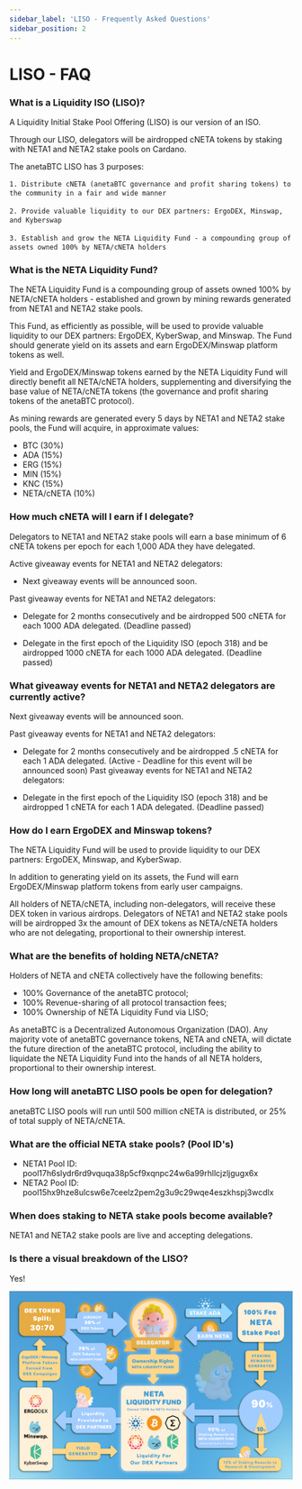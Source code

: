 ```yaml
---
sidebar_label: 'LISO - Frequently Asked Questions'
sidebar_position: 2
---
```

# LISO - FAQ

### What is a Liquidity ISO (LISO)?

A Liquidity Initial Stake Pool Offering (LISO) is our version of an ISO.

Through our LISO, delegators will be airdropped cNETA tokens by staking with NETA1 and NETA2 stake pools on Cardano.

The anetaBTC LISO has 3 purposes:

    1. Distribute cNETA (anetaBTC governance and profit sharing tokens) to the community in a fair and wide manner

    2. Provide valuable liquidity to our DEX partners: ErgoDEX, Minswap, and Kyberswap

    3. Establish and grow the NETA Liquidity Fund - a compounding group of assets owned 100% by NETA/cNETA holders




### What is the NETA Liquidity Fund?

The NETA Liquidity Fund is a compounding group of assets owned 100% by NETA/cNETA holders - established and grown by mining rewards generated from NETA1 and NETA2 stake pools.

This Fund, as efficiently as possible, will be used to provide valuable liquidity to our DEX partners: ErgoDEX, KyberSwap, and Minswap. The Fund should generate yield on its assets and earn ErgoDEX/Minswap platform tokens as well.

Yield and ErgoDEX/Minswap tokens earned by the NETA Liquidity Fund will directly benefit all NETA/cNETA holders, supplementing and diversifying the base value of NETA/cNETA tokens (the governance and profit sharing tokens of the anetaBTC protocol).

As mining rewards are generated every 5 days by NETA1 and NETA2 stake pools, the Fund will acquire, in approximate values:

 * BTC (30%)
 * ADA (15%)
 * ERG (15%)
 * MIN (15%)
 * KNC (15%)
 * NETA/cNETA (10%)

### How much cNETA will I earn if I delegate?

Delegators to NETA1 and NETA2 stake pools will earn a base minimum of 6 cNETA tokens per epoch for each 1,000 ADA they have delegated.

Active giveaway events for NETA1 and NETA2 delegators:

* Next giveaway events will be announced soon.

Past giveaway events for NETA1 and NETA2 delegators:

* Delegate for 2 months consecutively and be airdropped 500 cNETA for each 1000 ADA delegated. (Deadline passed)

* Delegate in the first epoch of the Liquidity ISO (epoch 318) and be airdropped 1000 cNETA for each 1000 ADA delegated. (Deadline passed)



### What giveaway events for NETA1 and NETA2 delegators are currently active?

Next giveaway events will be announced soon.

Past giveaway events for NETA1 and NETA2 delegators:

* Delegate for 2 months consecutively and be airdropped .5 cNETA for each 1 ADA delegated. (Active - Deadline for this event will be announced soon)
Past giveaway events for NETA1 and NETA2 delegators:

* Delegate in the first epoch of the Liquidity ISO (epoch 318) and be airdropped 1 cNETA for each 1 ADA delegated. (Deadline passed)



### How do I earn ErgoDEX and Minswap tokens?

The NETA Liquidity Fund will be used to provide liquidity to our DEX partners: ErgoDEX, Minswap, and KyberSwap.

In addition to generating yield on its assets, the Fund will earn ErgoDEX/Minswap platform tokens from early user campaigns.

All holders of NETA/cNETA, including non-delegators, will receive these DEX token in various airdrops. Delegators of NETA1 and NETA2 stake pools will be airdropped 3x the amount of DEX tokens as NETA/cNETA holders who are not delegating, proportional to their ownership interest.

### What are the benefits of holding NETA/cNETA?

Holders of NETA and cNETA collectively have the following benefits:

 * 100% Governance of the anetaBTC protocol;
 * 100% Revenue-sharing of all protocol transaction fees;
 * 100% Ownership of NETA Liquidity Fund via LISO; 

As anetaBTC is a Decentralized Autonomous Organization (DAO). Any majority vote of anetaBTC governance tokens, NETA and cNETA, will dictate the future direction of the anetaBTC protocol, including the ability to liquidate the NETA Liquidity Fund into the hands of all NETA holders, proportional to their ownership interest.



### How long will anetaBTC LISO pools be open for delegation?

anetaBTC LISO pools will run until 500 million cNETA is distributed, or 25% of total supply of NETA/cNETA.




### What are the official NETA stake pools? (Pool ID's)

 * NETA1 Pool ID: pool17h6slydr6rd9vquqa38p5cf9xqnpc24w6a99rhllcjzljgugx6x
 * NETA2 Pool ID: pool15hx9hze8ulcsw6e7ceelz2pem2g3u9c29wqe4eszkhspj3wcdlx




### When does staking to NETA stake pools become available?

NETA1 and NETA2 stake pools are live and accepting delegations.





### Is there a visual breakdown of the LISO?

Yes!

![Liso](../../../static/img/liso/liso.png "LISO Explanation")